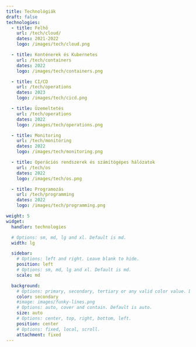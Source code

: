 ```yaml
---
title: Technológiák
draft: false
technologies:
  - title: Felhő
    url: /tech/cloud/
    dates: 2021-2022
    logo: /images/tech/cloud.png

  - title: Konténerek és Kubernetes
    url: /tech/containers
    dates: 2022
    logo: /images/tech/containers.png

  - title: CI/CD
    url: /tech/operations
    dates: 2023
    logo: /images/tech/cicd.png

  - title: Üzemeltetés
    url: /tech/operations
    dates: 2022
    logo: /images/tech/operations.png

  - title: Monitoring
    url: /tech/monitoring
    dates: 2022
    logo: /images/tech/monitoring.png

  - title: Operációs rendszerek és számítógépes hálózatok
    url: /tech/os
    dates: 2022
    logo: /images/tech/os.png

  - title: Programozás
    url: /tech/programming
    dates: 2022
    logo: /images/tech/programming.png

weight: 5
widget:
  handler: technologies

  # Options: sm, md, lg and xl. Default is md.
  width: lg

  sidebar:
    # Options: left and right. Leave blank to hide.
    position: left
    # Options: sm, md, lg and xl. Default is md.
    scale: md

  background:
    # Options: primary, secondary, tertiary or any valid color value. Default is primary.
    color: secondary
    #image: images/funky-lines.png
    # Options: auto, cover and contain. Default is auto.
    size: auto
    # Options: center, top, right, bottom, left.
    position: center
    # Options: fixed, local, scroll.
    attachment: fixed
---
```

